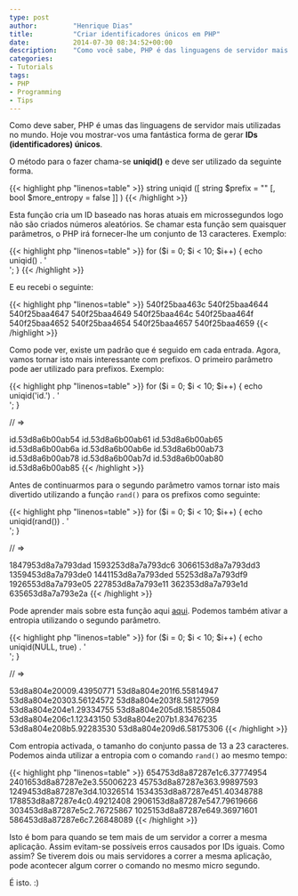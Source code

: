 ```yaml
---
type: post
author:         "Henrique Dias"
title:          "Criar identificadores únicos em PHP"
date:           2014-07-30 08:34:52+00:00
description:    "Como você sabe, PHP é das linguagens de servidor mais utilizadas no mundo. Hône trago-vos uma das funções mais interessantes desta linguagem."
categories:
- Tutorials
tags:
- PHP
- Programming
- Tips
---
```


Como deve saber, PHP é umas das linguagens de servidor mais utilizadas no mundo. Hoje vou mostrar-vos uma fantástica forma de gerar **IDs (identificadores) únicos**.

O método para o fazer chama-se **uniqid()** e deve ser utilizado da seguinte forma.

{{< highlight php "linenos=table" >}}
string uniqid ([ string $prefix = "" [, bool $more_entropy = false ]] )
{{< /highlight >}}

Esta função cria um ID baseado nas horas atuais em microssegundos logo não são criados números aleatórios. Se chamar esta função sem quaisquer parâmetros, o PHP irá fornecer-lhe um conjunto de 13 caracteres. Exemplo:

{{< highlight php "linenos=table" >}}
for ($i = 0; $i < 10; $i++) {
  echo uniqid() . '<br>';
}
{{< /highlight >}}

E eu recebi o seguinte:

{{< highlight php "linenos=table" >}}
540f25baa463c
540f25baa4644
540f25baa4647
540f25baa4649
540f25baa464c
540f25baa464f
540f25baa4652
540f25baa4654
540f25baa4657
540f25baa4659
{{< /highlight >}}

Como pode ver, existe um padrão que é seguido em cada entrada. Agora, vamos tornar isto mais interessante com prefixos. O primeiro parâmetro pode aer utilizado para prefixos. Exemplo:

{{< highlight php "linenos=table" >}}
for ($i = 0; $i < 10; $i++) {
  echo uniqid('id.') . '<br>';
}

// =>

id.53d8a6b00ab54
id.53d8a6b00ab61
id.53d8a6b00ab65
id.53d8a6b00ab6a
id.53d8a6b00ab6e
id.53d8a6b00ab73
id.53d8a6b00ab78
id.53d8a6b00ab7d
id.53d8a6b00ab80
id.53d8a6b00ab85
{{< /highlight >}}

Antes de continuarmos para o segundo parâmetro vamos tornar isto mais divertido utilizando a função ```rand()``` para os prefixos como seguinte:

{{< highlight php "linenos=table" >}}
for ($i = 0; $i < 10; $i++) {
  echo uniqid(rand()) . '<br>';
}

// =>

1847953d8a7a793dad
1593253d8a7a793dc6
3066153d8a7a793dd3
1359453d8a7a793de0
1441153d8a7a793ded
55253d8a7a793df9
1926553d8a7a793e05
227853d8a7a793e11
362353d8a7a793e1d
635653d8a7a793e2a
{{< /highlight >}}

Pode aprender mais sobre esta função aqui [aqui](http://pt2.php.net/manual/en/function.rand.php). Podemos também ativar a entropia utilizando o segundo parâmetro.

{{< highlight php "linenos=table" >}}
for ($i = 0; $i < 10; $i++) {
  echo uniqid(NULL,  true) . '<br>';
}

// =>

53d8a804e20009.43950771
53d8a804e201f6.55814947
53d8a804e20303.56124572
53d8a804e203f8.58127959
53d8a804e204e1.29334755
53d8a804e205d8.15855084
53d8a804e206c1.12343150
53d8a804e207b1.83476235
53d8a804e208b5.92283530
53d8a804e209d6.58175306
{{< /highlight >}}

Com entropia activada, o tamanho do conjunto passa de 13 a 23 caracteres. Podemos ainda utilizar a entropia com o comando ```rand()``` ao mesmo tempo:

{{< highlight php "linenos=table" >}}
654753d8a87287e1c6.37774954
2401653d8a87287e2e3.55006223
45753d8a87287e363.99897593
1249453d8a87287e3d4.10326514
1534353d8a87287e451.40348788
178853d8a87287e4c0.49212408
2906153d8a87287e547.79619666
303453d8a87287e5c2.76725867
1025153d8a87287e649.36971601
586453d8a87287e6c7.26848089
{{< /highlight >}}

Isto é bom para quando se tem mais de um servidor a correr a mesma aplicação. Assim evitam-se possíveis erros causados por IDs iguais. Como assim? Se tiverem dois ou mais servidores a correr a mesma aplicação, pode acontecer algum correr o comando no mesmo micro segundo.

É isto. :)
